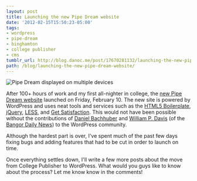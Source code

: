 ```yaml
---
layout: post
title: Launching the new Pipe Dream website
date: '2012-02-15T15:50:23-05:00'
tags:
- wordpress
- pipe-dream
- binghamton
- college publisher
- cms
tumblr_url: http://blog.danoc.me/post/17670281132/launching-the-new-pipe-dream-website
path: /blog/launching-the-new-pipe-dream-website/
---
```


![Pipe Dream displayed on multiple devices](/img/posts/pipe-dream-responsive.png)


After 100+ hours of work and my first all-nighter in college, the [new Pipe Dream website](http://bupd.me/) launched on Friday, February 10. The new site is powered by WordPress and uses neat tools and services such as the [HTML5 Boilerplate](http://html5boilerplate.com/), [jQuery](http://jquery.com/), [LESS](http://lesscss.org/), and [Get Satisfaction](http://getsatisfaction.com/). This would not have been possible without the contributions of [Daniel Bachhuber](http://danielbachhuber.com/) and [William P. Davis](http://wpdavis.com) (of the [Bangor Daily News](http://dev.bangordailynews.com/)) to the WordPress community.

Although the hardest part is over, I've spent much of the past few days fixing bugs and adding features that had to be cut in order to launch on time.

Once everything settles down, I'll write a few more posts about the move from College Publisher to WordPress. What would you guys like to know about the process? Let me know know in the comments!
